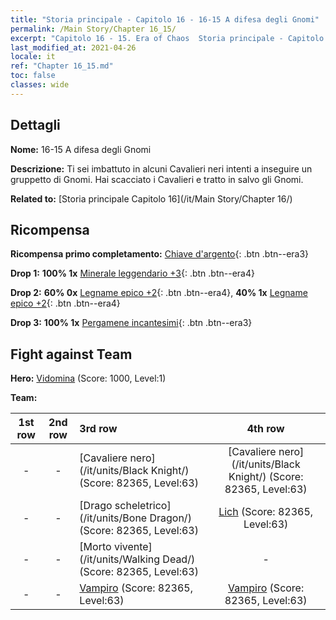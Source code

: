 ```yaml
---
title: "Storia principale - Capitolo 16 - 16-15 A difesa degli Gnomi"
permalink: /Main Story/Chapter 16_15/
excerpt: "Capitolo 16 - 15. Era of Chaos  Storia principale - Capitolo 16_15. 16-15 A difesa degli Gnomi"
last_modified_at: 2021-04-26
locale: it
ref: "Chapter 16_15.md"
toc: false
classes: wide
---
```


## Dettagli

 **Nome:** 16-15 A difesa degli Gnomi

 **Descrizione:** Ti sei imbattuto in alcuni Cavalieri neri intenti a inseguire un gruppetto di Gnomi. Hai scacciato i Cavalieri e tratto in salvo gli Gnomi.

 **Related to:** [Storia principale Capitolo 16](/it/Main Story/Chapter 16/)

## Ricompensa

 **Ricompensa primo completamento:** [Chiave d'argento](/ItemsIT/con_693/){: .btn .btn--era3}

 **Drop 1:** **100% 1x** [Minerale leggendario +3](/ItemsIT/mat_54/){: .btn .btn--era4}

 **Drop 2:** **60% 0x** [Legname epico +2](/ItemsIT/mat_48/){: .btn .btn--era4}, **40% 1x** [Legname epico +2](/ItemsIT/mat_48/){: .btn .btn--era4}

 **Drop 3:** **100% 1x** [Pergamene incantesimi](/ItemsIT/con_694/){: .btn .btn--era3}


## Fight against Team
 **Hero:** [Vidomina](/it/heroes/Vidomina/) (Score: 1000, Level:1)

 **Team:**


  | 1st row | 2nd row | 3rd row | 4th row |
  |:----:|:----:|:----|:----:|
  | - | - | [Cavaliere nero](/it/units/Black Knight/) (Score: 82365, Level:63)  | [Cavaliere nero](/it/units/Black Knight/) (Score: 82365, Level:63)  |
  | - | - | [Drago scheletrico](/it/units/Bone Dragon/) (Score: 82365, Level:63)  | [Lich](/it/units/Lich/) (Score: 82365, Level:63)  |
  | - | - | [Morto vivente](/it/units/Walking Dead/) (Score: 82365, Level:63)  | - |
  | - | - | [Vampiro](/it/units/Vampire/) (Score: 82365, Level:63)  | [Vampiro](/it/units/Vampire/) (Score: 82365, Level:63)  |


